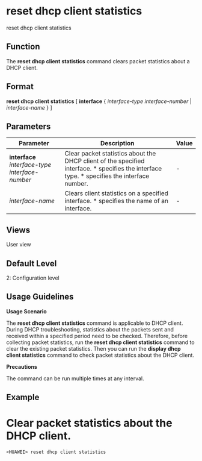 reset dhcp client statistics
============================

reset dhcp client statistics

Function
--------



The **reset dhcp client statistics** command clears packet statistics about a DHCP client.




Format
------

**reset dhcp client statistics** [ **interface** { *interface-type* *interface-number* | *interface-name* } ]


Parameters
----------

| Parameter | Description | Value |
| --- | --- | --- |
| **interface** *interface-type* *interface-number* | Clear packet statistics about the DHCP client of the specified interface.   * <interface-type> specifies the interface type. * <interface-number> specifies the interface number. | - |
| *interface-name* | Clears client statistics on a specified interface.   * <interface-name> specifies the name of an interface. | - |



Views
-----

User view


Default Level
-------------

2: Configuration level


Usage Guidelines
----------------

**Usage Scenario**

The **reset dhcp client statistics** command is applicable to DHCP client. During DHCP troubleshooting, statistics about the packets sent and received within a specified period need to be checked. Therefore, before collecting packet statistics, run the **reset dhcp client statistics** command to clear the existing packet statistics. Then you can run the **display dhcp client statistics** command to check packet statistics about the DHCP client.

**Precautions**

The command can be run multiple times at any interval.


Example
-------

# Clear packet statistics about the DHCP client.
```
<HUAWEI> reset dhcp client statistics

```